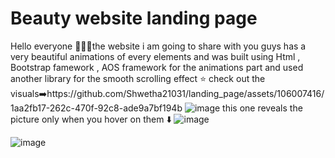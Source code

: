 # Beauty website landing page
Hello everyone 👋👋👋the website i am going to share with you guys has a very beautiful animations of every elements and was built using Html , Bootstrap famework , AOS framework for the animations part and used another library for the smooth scrolling effect ⭐
check out the visuals➡️https://github.com/Shwetha21031/landing_page/assets/106007416/1aa2fb17-262c-470f-92c8-ade9a7bf194b
![image](https://github.com/Shwetha21031/landing_page/assets/106007416/0ddf569d-7f7d-4d00-861a-f2580a4bc5aa)
this one reveals the picture only when you hover on them ⬇️
![image](https://github.com/Shwetha21031/landing_page/assets/106007416/490d92d5-24ce-40dd-b4b9-c871050f489c)

![image](https://github.com/Shwetha21031/landing_page/assets/106007416/939e91f1-3912-4913-9a6a-6c95af9f26f5)
